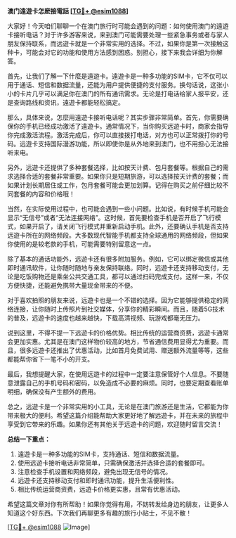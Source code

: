 **澳门遠遊卡怎麽接電話 [[TG💪+ @esim1088](https://t.me/s/esim1088)]**

大家好！今天咱们聊聊一个在澳门旅行时可能会遇到的问题：如何使用澳门的遠遊卡接听电话？对于许多游客来说，来到澳门可能需要处理一些紧急事务或者与家人朋友保持联系，而远遊卡就是一个非常实用的选择。不过，如果你是第一次接触这种卡，可能会对它的功能和使用方法感到困惑。别担心，接下来我会详细为你解答。

首先，让我们了解一下什麼是遠遊卡。遠遊卡是一种多功能的SIM卡，它不仅可以用于通话、短信和数据流量，还能为用户提供便捷的支付服务。换句话说，这张小小的卡片几乎可以满足你在澳门的所有通讯需求。无论是打电话给家人报平安，还是查询路线和资讯，遠遊卡都能轻松搞定。

那么，具体来说，怎麼用遠遊卡接听电话呢？其实步骤非常简单。首先，你需要确保你的手机已经成功激活了遠遊卡。通常情况下，当你购买远遊卡时，商家会指导你完成激活流程。激活完成后，你可以直接拨打电话，对方也可以正常拨打你的号码。远遊卡支持国际漫游功能，所以即使你是从外地来到澳门，也不用担心无法接听来电。

另外，远遊卡还提供了多种套餐选择，比如按天计费、包月套餐等。根据自己的需求选择合适的套餐非常重要。如果你只是短期旅游，可以选择按天计费的套餐；而如果计划长期居住或工作，包月套餐可能会更加划算。记得在购买之前仔细比较不同套餐的内容和价格哦！

当然，在实际使用过程中，也可能会遇到一些小问题。比如说，有时候手机可能会显示“无信号”或者“无法连接网络”。这时候，首先要检查手机是否开启了飞行模式，如果开启了，请关闭飞行模式并重新启动手机。此外，还要确认手机是否支持远遊卡所在的网络频段。大多数现代智能手机都支持全球通用的网络频段，但如果你使用的是较老款的手机，可能需要特别留意这一点。

除了基本的通话功能外，远遊卡还有很多附加服务。例如，它可以绑定微信或其他即时通讯软件，让你随时随地与亲友保持联络。同时，远遊卡还支持移动支付，无论是吃饭购物还是乘坐公共交通工具，都可以通过扫码完成支付。这样一来，不仅方便快捷，还能避免携带大量现金带来的不便。

对于喜欢拍照的朋友来说，远遊卡也是一个不错的选择。因为它能够提供稳定的网络连接，让你随时上传照片到社交媒体，分享你的精彩瞬间。而且，随着5G技术的普及，远遊卡的速度也越来越快，下载高清视频、玩游戏都毫无压力。

说到这里，不得不提一下远遊卡的价格优势。相比传统的运营商资费，远遊卡通常会更加实惠。尤其是在澳门这样物价较高的地方，节省通信费用显得尤为重要。而且，很多远遊卡还推出了优惠活动，比如首月免费试用、赠送额外流量等等，这些都能帮你省下一笔不小的开支。

最后，我想提醒大家，在使用远遊卡的过程中一定要注意保管好个人信息。不要随意泄露自己的手机号码和密码，以免造成不必要的麻烦。同时，也要定期查看账单明细，确保没有产生额外的费用。

总之，远遊卡是一个非常实用的小工具，无论是在澳门旅游还是生活，它都能为你带来极大的便利。希望这篇介绍能帮助大家更好地了解远遊卡，并在未来的旅程中享受到它带来的乐趣。如果你还有其他关于远遊卡的问题，欢迎随时留言交流！

**总结一下重点：**
1. 遠遊卡是一种多功能的SIM卡，支持通话、短信和数据流量。
2. 使用远遊卡接听电话非常简单，只需确保激活并选择合适的套餐即可。
3. 注意检查手机设置和网络频段，避免出现无信号的情况。
4. 远遊卡还支持移动支付和即时通讯功能，提升生活便利性。
5. 相比传统运营商资费，远遊卡价格更实惠，且常有优惠活动。

希望这篇文章对你有所帮助！如果你觉得有用，不妨转发给身边的朋友，让更多人知道这个好东西。下次我们再聊更多有趣的旅行小贴士，不见不散！

[[TG💪+ @esim1088](https://t.me/s/esim1088) ![Image](https://i.postimg.cc/4NQfJmqS/Snipaste-2025-05-13-00-14-12.png)]